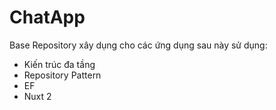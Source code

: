 # ChatApp
Base Repository xây dụng cho các ứng dụng sau này sử dụng:
* Kiến trúc đa tầng
* Repository Pattern
* EF
* Nuxt 2

